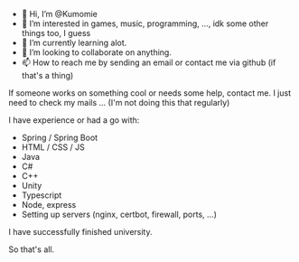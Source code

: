 - 👋 Hi, I’m @Kumomie
- 👀 I’m interested in games, music, programming, ..., idk some other things too, I guess
- 🌱 I’m currently learning alot.
- 💞️ I’m looking to collaborate on anything.
- 📫 How to reach me by sending an email or contact me via github (if that's a thing)

If someone works on something cool or needs some help, contact me. I just need to check my mails ... (I'm not doing this that regularly) 

I have experience or had a go with:
- Spring / Spring Boot
- HTML / CSS / JS
- Java
- C#
- C++
- Unity
- Typescript
- Node, express
- Setting up servers (nginx, certbot, firewall, ports, ...)

I have successfully finished university.

So that's all.

<!---
Kumomie/Kumomie is a ✨ special ✨ repository because its `README.md` (this file) appears on your GitHub profile.
You can click the Preview link to take a look at your changes.
--->

